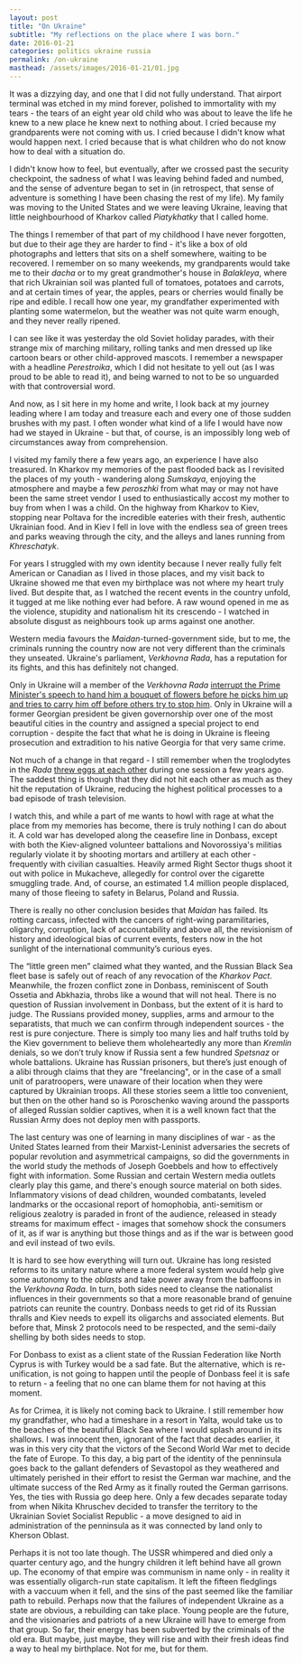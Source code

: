 ```yaml
---
layout: post
title: "On Ukraine"
subtitle: "My reflections on the place where I was born."
date: 2016-01-21
categories: politics ukraine russia
permalink: /on-ukraine
masthead: /assets/images/2016-01-21/01.jpg
---
```

It was a dizzying day, and one that I did not fully understand. That airport terminal was etched in my mind forever, polished to immortality with my tears - the tears of an eight year old child who was about to leave the life he knew to a new place he knew next to nothing about. I cried because my grandparents were not coming with us. I cried because I didn't know what would happen next. I cried because that is what children who do not know how to deal with a situation do.

I didn't know how to feel, but eventually, after we crossed past the security checkpoint, the sadness of what I was leaving behind faded and numbed, and the sense of adventure began to set in (in retrospect, that sense of adventure is something I have been chasing the rest of my life). My family was moving to the United States and we were leaving Ukraine, leaving that little neighbourhood of Kharkov called _Piatykhatky_ that I called home.

The things I remember of that part of my childhood I have never forgotten, but due to their age they are harder to find - it's like a box of old photographs and letters that sits on a shelf somewhere, waiting to be recovered. I remember on so many weekends, my grandparents would take me to their _dacha_ or to my great grandmother's house in _Balakleya_, where that rich Ukrainian soil was planted full of tomatoes, potatoes and carrots, and at certain times of year, the apples, pears or cherries would finally be ripe and edible. I recall how one year, my grandfather experimented with planting some watermelon, but the weather was not quite warm enough, and they never really ripened.

I can see like it was yesterday the old Soviet holiday parades, with their strange mix of marching military, rolling tanks and men dressed up like cartoon bears or other child-approved mascots. I remember a newspaper with a headline _Perestroika_, which I did not hesitate to yell out (as I was proud to be able to read it), and being warned to not to be so unguarded with that controversial word.

And now, as I sit here in my home and write, I look back at my journey leading where I am today and treasure each and every one of those sudden brushes with my past. I often wonder what kind of a life I would have now had we stayed in Ukraine - but that, of course, is an impossibly long web of circumstances away from comprehension.

I visited my family there a few years ago, an experience I have also treasured. In Kharkov my memories of the past flooded back as I revisited the places of my youth - wandering along _Sumskaya_, enjoying the atmosphere and maybe a few _peroszhki_ from what may or may not have been the same street vendor I used to enthusiastically accost my mother to buy from when I was a child. On the highway from Kharkov to Kiev, stopping near Poltava for the incredible eateries with their fresh, authentic Ukrainian food. And in Kiev I fell in love with the endless sea of green trees and parks weaving through the city, and the alleys and lanes running from _Khreschatyk_.

For years I struggled with my own identity because I never really fully felt American or Canadian as I lived in those places, and my visit back to Ukraine showed me that even my birthplace was not where my heart truly lived. But despite that, as I watched the recent events in the country unfold, it tugged at me like nothing ever had before. A raw wound opened in me as the violence, stupidity and nationalism hit its crescendo - I watched in absolute disgust as neighbours took up arms against one another.

Western media favours the _Maidan_-turned-government side, but to me, the criminals running the country now are not very different than the criminals they unseated. Ukraine's parliament, _Verkhovna Rada_, has a reputation for its fights, and this has definitely not changed.

Only in Ukraine will a member of the _Verkhovna Rada_ [interrupt the Prime Minister's speech to hand him a bouquet of flowers before he picks him up and tries to carry him off before others try to stop him](https://www.youtube.com/watch?v=cNytBkkPnN8). Only in Ukraine will a former Georgian president be given governorship over one of the most beautiful cities in the country and assigned a special project to end corruption - despite the fact that what he is doing in Ukraine is fleeing prosecution and extradition to his native Georgia for that very same crime.

Not much of a change in that regard - I still remember when the troglodytes in the _Rada_ [threw eggs at each other](https://www.youtube.com/watch?v=SfCRyLlyqJI) during one session a few years ago. The saddest thing is though that they did not hit each other as much as they hit the reputation of Ukraine, reducing the highest political processes to a bad episode of trash television.

I watch this, and while a part of me wants to howl with rage at what the place from my memories has become, there is truly nothing I can do about it. A cold war has developed along the ceasefire line in Donbass, except with both the Kiev-aligned volunteer battalions and Novorossiya's militias regularly violate it by shooting mortars and artillery at each other - frequently with civilian casualties. Heavily armed Right Sector thugs shoot it out with police in Mukacheve, allegedly for control over the cigarette smuggling trade. And, of course, an estimated 1.4 million people displaced, many of those fleeing to safety in Belarus, Poland and Russia.

There is really no other conclusion besides that _Maidan_ has failed. Its rotting carcass, infected with the cancers of right-wing paramilitaries, oligarchy, corruption, lack of accountability and above all, the revisionism of history and ideological bias of current events, festers now in the hot sunlight of the international community’s curious eyes.

The “little green men” claimed what they wanted, and the Russian Black Sea fleet base is safely out of reach of any revocation of the _Kharkov Pact_. Meanwhile, the frozen conflict zone in Donbass, reminiscent of South Ossetia and Abkhazia, throbs like a wound that will not heal. There is no question of Russian involvement in Donbass, but the extent of it is hard to judge. The Russians provided money, supplies, arms and armour to the separatists, that much we can confirm through independent sources - the rest is pure conjecture. There is simply too many lies and half truths told by the Kiev government to believe them wholeheartedly any more than _Kremlin_ denials, so we don’t truly know if Russia sent a few hundred _Spetsnaz_ or whole battalions. Ukraine has Russian prisoners, but there’s just enough of a alibi through claims that they are "freelancing", or in the case of a small unit of paratroopers, were unaware of their location when they were captured by Ukrainian troops. All these stories seem a little too convenient, but then on the other hand so is Poroschenko waving around the passports of alleged Russian soldier captives, when it is a well known fact that the Russian Army does not deploy men with passports.

The last century was one of learning in many disciplines of war - as the United States learned from their Marxist-Leninist adversaries the secrets of popular revolution and asymmetrical campaigns, so did the governments in the world study the methods of Joseph Goebbels and how to effectively fight with information. Some Russian and certain Western media outlets clearly play this game, and there's enough source material on both sides. Inflammatory visions of dead children, wounded combatants, leveled landmarks or the occasional report of homophobia, anti-semitism or religious zealotry is paraded in front of the audience, released in steady streams for maximum effect - images that somehow shock the consumers of it, as if war is anything but those things and as if the war is between good and evil instead of two evils.

It is hard to see how everything will turn out. Ukraine has long resisted reforms to its unitary nature where a more federal system would help give some autonomy to the _oblasts_ and take power away from the baffoons in the _Verkhovna Rada_. In turn, both sides need to cleanse the nationalist influences in their governments so that a more reasonable brand of genuine patriots can reunite the country. Donbass needs to get rid of its Russian thralls and Kiev needs to expell its oligarchs and associated elements. But before that, Minsk 2 protocols need to be respected, and the semi-daily shelling by both sides needs to stop.

For Donbass to exist as a client state of the Russian Federation like North Cyprus is with Turkey would be a sad fate. But the alternative, which is re-unification, is not going to happen until the people of Donbass feel it is safe to return - a feeling that no one can blame them for not having at this moment.

As for Crimea, it is likely not coming back to Ukraine. I still remember how my grandfather, who had a timeshare in a resort in Yalta, would take us to the beaches of the beautiful Black Sea where I would splash around in its shallows. I was innocent then, ignorant of the fact that decades earlier, it was in this very city that the victors of the Second World War met to decide the fate of Europe. To this day, a big part of the identity of the penninsula goes back to the gallant defenders of Sevastopol as they weathered and ultimately perished in their effort to resist the German war machine, and the ultimate success of the Red Army as it finally routed the German garrisons. Yes, the ties with Russia go deep here. Only a few decades separate today from when Nikita Khruschev decided to transfer the territory to the Ukrainian Soviet Socialist Republic - a move designed to aid in administration of the penninsula as it was connected by land only to Kherson Oblast.

Perhaps it is not too late though. The USSR whimpered and died only a quarter century ago, and the hungry children it left behind have all grown up. The economy of that empire was communism in name only - in reality it was essentially oligarch-run state capitalism. It left the fifteen fledglings with a vaccuum when it fell, and the sins of the past seemed like the familiar path to rebuild. Perhaps now that the failures of independent Ukraine as a state are obvious, a rebuilding can take place. Young people are the future, and the visionaries and patriots of a new Ukraine will have to emerge from that group. So far, their energy has been subverted by the criminals of the old era. But maybe, just maybe, they will rise and with their fresh ideas find a way to heal my birthplace. Not for me, but for them.
